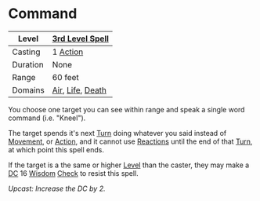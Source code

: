 # Command

| Level    | [3rd Level Spell](../../../Spell%20Level.md)                                                                                 |
| -------- | ---------------------------------------------------------------------------------------------------------------------------- |
| Casting  | 1 [Action](../../../../Game%20Procedures/Action.md)                                                                          |
| Duration | None                                                                                                                         |
| Range    | 60 feet                                                                                                                      |
| Domains  | [Air](../../../Spell%20Domains/Air.md), [Life](../../../Spell%20Domains/Life.md), [Death](../../../Spell%20Domains/Death.md) |


You choose one target you can see within range and speak a single word command (i.e. "Kneel").

The target spends it's next [Turn](../../../../Game%20Procedures/Turn.md) doing whatever you said instead of [Movement](../../../../Game%20Procedures/Movement.md), or [Action](../../../../Game%20Procedures/Action.md), and it cannot use [Reactions](../../../../Game%20Procedures/Reaction.md) until the end of that [Turn](../../../../Game%20Procedures/Turn.md), at which point this spell ends.

If the target is a the same or higher [Level](../../../../Player%20Characters/Derived%20Statistics/Level.md) than the caster, they may make a [DC](../../../../Game%20Procedures/DC.md) 16 [Wisdom](../../../../Player%20Characters/Chosen%20Statistics/Wisdom.md) [Check](../../../../Game%20Procedures/Check.md) to resist this spell.


*Upcast: Increase the DC by 2.*